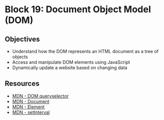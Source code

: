 # Block 19: Document Object Model (DOM)

<!-- The solution code for the in-class demo can be found [here](./demo_solution/README.md)

The solution code for the guided practice can be found [here](./guided_practice_solution/README.md) -->

<!-- The starting directions for the workshop can be found [here](./workshop/README.md) -->

<!-- The solution code for the workshop can be found [here](./workshop/README.md) -->

## Objectives
* Understand how the DOM represents an HTML document as a tree of objects
* Access and manipulate DOM elements using JavaScript
* Dynamically update a website based on changing data

## Resources
* [MDN - DOM queryselector](https://developer.mozilla.org/en-US/docs/Web/API/Document/querySelector)
* [MDN - Document](https://developer.mozilla.org/en-US/docs/Web/API/Document)
* [MDN - Element](https://developer.mozilla.org/en-US/docs/Web/API/Element)
* [MDN - setInterval](https://developer.mozilla.org/en-US/docs/Web/API/setInterval)
